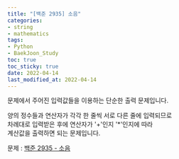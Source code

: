 ```yaml
---
title: "[백준 2935] 소음"
categories: 
- string
- mathematics
tags:
- Python
- BaekJoon_Study
toc: true
toc_sticky: true
date: 2022-04-14
last_modified_at: 2022-04-14
---
```


문제에서 주어진 입력값들을 이용하는 단순한 출력 문제입니다.

양의 정수들과 연산자가 각각 한 줄씩 서로 다른 줄에 입력되므로  
차례대로 입력받은 후에 연산자가 '+'인지 '*'인지에 따라  
계산값을 출력하면 되는 문제입니다.

문제 : [백준 2935 - 소음](https://www.acmicpc.net/problem/2935)

<script src="https://gist.github.com/Ryumaker/fffaf2ecdc4384d2dca8d77e2df29216.js"></script>



